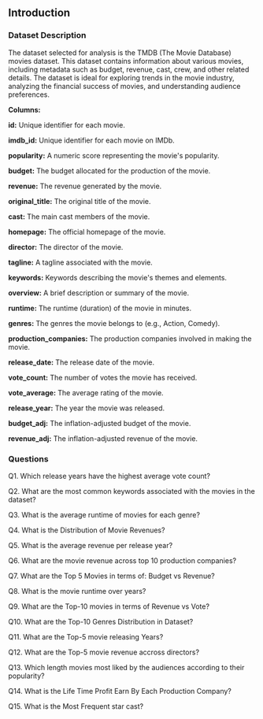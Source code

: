 <a id='intro'></a>
## Introduction

### Dataset Description 

The dataset selected for analysis is the TMDB (The Movie Database) movies dataset. This dataset contains information about various movies, including metadata such as budget, revenue, cast, crew, and other related details. The dataset is ideal for exploring trends in the movie industry, analyzing the financial success of movies, and understanding audience preferences.

**Columns:**

**id:** Unique identifier for each movie.

**imdb_id:** Unique identifier for each movie on IMDb.

**popularity:** A numeric score representing the movie's popularity.

**budget:** The budget allocated for the production of the movie.

**revenue:** The revenue generated by the movie.

**original_title:** The original title of the movie.

**cast:** The main cast members of the movie.

**homepage:** The official homepage of the movie.

**director:** The director of the movie.

**tagline:** A tagline associated with the movie.

**keywords:** Keywords describing the movie's themes and elements.

**overview:** A brief description or summary of the movie.

**runtime:** The runtime (duration) of the movie in minutes.

**genres:** The genres the movie belongs to (e.g., Action, Comedy).

**production_companies:** The production companies involved in making the movie.

**release_date:** The release date of the movie.

**vote_count:** The number of votes the movie has received.

**vote_average:** The average rating of the movie.

**release_year:** The year the movie was released.

**budget_adj:** The inflation-adjusted budget of the movie.

**revenue_adj:** The inflation-adjusted revenue of the movie.


### Questions
Q1. Which release years have the highest average vote count?

Q2. What are the most common keywords associated with the movies in the dataset?

Q3. What is the average runtime of movies for each genre?

Q4. What is the Distribution of Movie Revenues?

Q5. What is the average revenue per release year?

Q6. What are the movie revenue across top 10 production companies?

Q7. What are the Top 5 Movies in terms of: Budget vs Revenue?

Q8. What is the movie runtime over years?

Q9. What are the Top-10 movies in terms of Revenue vs Vote?

Q10. What are the Top-10 Genres Distribution in Dataset?

Q11. What are the Top-5 movie releasing Years?

Q12. What are the Top-5 movie revenue accross directors?

Q13. Which length movies most liked by the audiences according to their popularity?

Q14. What is the Life Time Profit Earn By Each Production Company?

Q15. What is the Most Frequent star cast?
